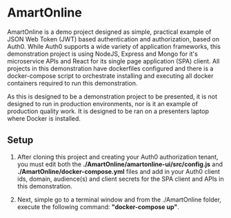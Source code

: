 # AmartOnline
AmartOnline is a demo project designed as simple, practical example of JSON Web Token (JWT) based authentication and 
authorization, based on Auth0. While Auth0 supports a wide variety of application frameworks, this demonstration project
is using NodeJS, Express and Mongo for it's microservice APIs and React for its single page application (SPA) client.
All projects in this demonstration have dockerfiles configured and there is a docker-compose script to orchestrate
installing and executing all docker containers required to run this demonstration.

As this is designed to be a demonstration project to be presented, it is not designed to run in production environments,
nor is it an example of production quality work. It is designed to be ran on a presenters laptop where Docker is
installed.

## Setup

1. After cloning this project and creating your Auth0 authorization tenant, you must edit both the **./AmartOnline/amartonline-ui/src/config.js**
and **./AmartOnline/docker-compose.yml** files and add in your Auth0 client ids, domain, audience(s) and client secrets for
the SPA client and APIs in this demonstration.

2. Next, simple go to a terminal window and from the ./AmartOnline folder, execute the following command: **"docker-compose up"**.
